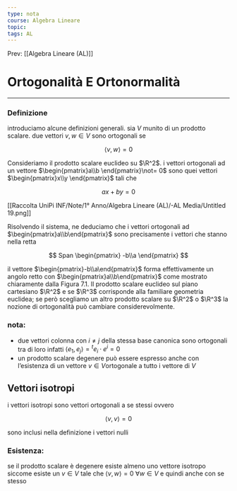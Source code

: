```yaml
---
type: nota
course: Algebra Lineare
topic: 
tags: AL
---
```


Prev: [[Algebra Lineare (AL)]]

# Ortogonalità E Ortonormalità
---

### Definizione
introduciamo alcune definizioni generali. sia $V$ munito di un prodotto scalare. due vettori $v,w \in V$ sono ortogonali se

$$
\langle v,w \rangle = 0
$$

Consideriamo il prodotto scalare euclideo su $\R^2$. i vettori ortogonali ad un vettore $\begin{pmatrix}a\\b \end{pmatrix}\not= 0$ sono quei vettori $\begin{pmatrix}x\\y \end{pmatrix}$ tali che

$$
ax + by =0
$$

[[Raccolta UniPi INF/Note/1° Anno/Algebra Lineare (AL)/-AL Media/Untitled 19.png]]

Risolvendo il sistema, ne deduciamo che i vettori ortogonali ad $\begin{pmatrix}a\\b\end{pmatrix}$
 sono precisamente i vettori che stanno nella retta

$$
Span
\begin{pmatrix}
-b\\a
\end{pmatrix}
$$

il vettore $\begin{pmatrix}-b\\a\end{pmatrix}$ forma effettivamente un angolo retto con $\begin{pmatrix}a\\b\end{pmatrix}$ come mostrato chiaramente dalla  Figura 7.1. Il prodotto scalare euclideo sul piano cartesiano $\R^2$ e se $\R^3$ corrisponde alla familiare geometria euclidea; se però scegliamo un altro prodotto scalare su $\R^2$ o $\R^3$ la nozione di ortogonalità può cambiare considerevolmente.

### nota:

- due vettori colonna con $i \not=j$ della stessa base canonica sono ortogonali tra di loro infatti $\langle e_1,e_j \rangle = {}^te_i \cdot e^i =0$
- un prodotto scalare degenere può essere espresso anche con l’esistenza di un vettore $v \in V$ortogonale a tutto i vettore di $V$



## Vettori isotropi

i vettori isotropi sono vettori ortogonali a se stessi ovvero

$$
\langle v,v \rangle = 0
$$

sono inclusi nella definizione i vettori nulli

### Esistenza:

se il prodotto scalare è degenere esiste almeno uno vettore isotropo siccome esiste un $v \in V$ tale che $\langle v,w \rangle = 0\ \forall w \in V$  e quindi anche con se stesso



